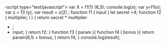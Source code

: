 ‹script type="text/javascript">
var X = f1(1) (6,3);
console.log(x);
var y=f1(x);
var z = f3 (y);
var result = z(2) ;
function f1 ( input )
let secret =4;
function f2 ( multiplier, i ) {
return secret * multiplier
* ;
* input;
}
return f2;
}
function f3 ( param ){
function f4 ( bonus ){
return param(6,1) + bonus;
}
return f4;
}
console.log(result);
</script>
